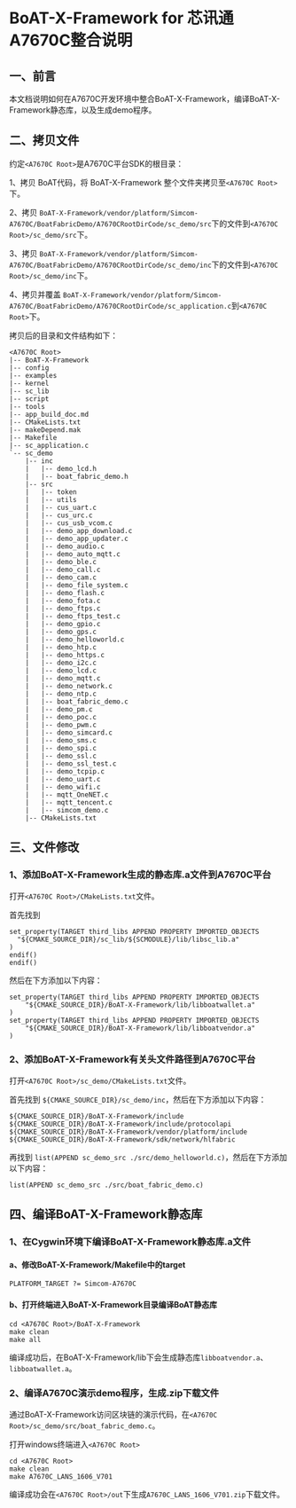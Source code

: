 # BoAT-X-Framework for 芯讯通A7670C整合说明


## 一、前言

本文档说明如何在A7670C开发环境中整合BoAT-X-Framework，编译BoAT-X-Framework静态库，以及生成demo程序。


## 二、拷贝文件

约定`<A7670C Root>`是A7670C平台SDK的根目录：

1、拷贝 BoAT代码，将 BoAT-X-Framework 整个文件夹拷贝至`<A7670C Root>`下。

2、拷贝 `BoAT-X-Framework/vendor/platform/Simcom-A7670C/BoatFabricDemo/A7670CRootDirCode/sc_demo/src`下的文件到`<A7670C Root>/sc_demo/src`下。

3、拷贝 `BoAT-X-Framework/vendor/platform/Simcom-A7670C/BoatFabricDemo/A7670CRootDirCode/sc_demo/inc`下的文件到`<A7670C Root>/sc_demo/inc`下。

4、拷贝并覆盖 `BoAT-X-Framework/vendor/platform/Simcom-A7670C/BoatFabricDemo/A7670CRootDirCode/sc_application.c`到`<A7670C Root>`下。


拷贝后的目录和文件结构如下：
```
<A7670C Root>
|-- BoAT-X-Framework
|-- config
|-- examples
|-- kernel
|-- sc_lib	
|-- script	
|-- tools
|-- app_build_doc.md
|-- CMakeLists.txt
|-- makeDepend.mak
|-- Makefile
|-- sc_application.c	
`-- sc_demo
    |-- inc
    |   |-- demo_lcd.h
    |   |-- boat_fabric_demo.h
    |-- src
    |   |-- token
    |   |-- utils
    |   |-- cus_uart.c
    |   |-- cus_urc.c
    |   |-- cus_usb_vcom.c
    |   |-- demo_app_download.c
    |   |-- demo_app_updater.c
    |   |-- demo_audio.c
    |   |-- demo_auto_mqtt.c
    |   |-- demo_ble.c
    |   |-- demo_call.c
    |   |-- demo_cam.c
    |   |-- demo_file_system.c
    |   |-- demo_flash.c
    |   |-- demo_fota.c
    |   |-- demo_ftps.c
    |   |-- demo_ftps_test.c
    |   |-- demo_gpio.c
    |   |-- demo_gps.c
    |   |-- demo_helloworld.c
    |   |-- demo_htp.c
    |   |-- demo_https.c
    |   |-- demo_i2c.c
    |   |-- demo_lcd.c
    |   |-- demo_mqtt.c
    |   |-- demo_network.c
    |   |-- demo_ntp.c
    |   |-- boat_fabric_demo.c
    |   |-- demo_pm.c
    |   |-- demo_poc.c
    |   |-- demo_pwm.c
    |   |-- demo_simcard.c
    |   |-- demo_sms.c
    |   |-- demo_spi.c
    |   |-- demo_ssl.c
    |   |-- demo_ssl_test.c
    |   |-- demo_tcpip.c
    |   |-- demo_uart.c
    |   |-- demo_wifi.c
    |   |-- mqtt_OneNET.c
    |   |-- mqtt_tencent.c
    |   |-- simcom_demo.c
    |-- CMakeLists.txt
```


## 三、文件修改

### 1、添加BoAT-X-Framework生成的静态库.a文件到A7670C平台

  打开`<A7670C Root>/CMakeLists.txt`文件。
  
  首先找到
  ```
  set_property(TARGET third_libs APPEND PROPERTY IMPORTED_OBJECTS
    "${CMAKE_SOURCE_DIR}/sc_lib/${SCMODULE}/lib/libsc_lib.a"
  )
  endif()
  endif()
  ```
  然后在下方添加以下内容：
  ```
  set_property(TARGET third_libs APPEND PROPERTY IMPORTED_OBJECTS
      "${CMAKE_SOURCE_DIR}/BoAT-X-Framework/lib/libboatwallet.a"
  )
  set_property(TARGET third_libs APPEND PROPERTY IMPORTED_OBJECTS
      "${CMAKE_SOURCE_DIR}/BoAT-X-Framework/lib/libboatvendor.a"
  )
  ```

### 2、添加BoAT-X-Framework有关头文件路径到A7670C平台

  打开`<A7670C Root>/sc_demo/CMakeLists.txt`文件。
  
  首先找到 `${CMAKE_SOURCE_DIR}/sc_demo/inc`，然后在下方添加以下内容：
  ```
  ${CMAKE_SOURCE_DIR}/BoAT-X-Framework/include
  ${CMAKE_SOURCE_DIR}/BoAT-X-Framework/include/protocolapi
  ${CMAKE_SOURCE_DIR}/BoAT-X-Framework/vendor/platform/include
  ${CMAKE_SOURCE_DIR}/BoAT-X-Framework/sdk/network/hlfabric
  ```

  再找到 `list(APPEND sc_demo_src ./src/demo_helloworld.c)`，然后在下方添加以下内容：
  ```
  list(APPEND sc_demo_src ./src/boat_fabric_demo.c)
  ```


## 四、编译BoAT-X-Framework静态库

### 1、在Cygwin环境下编译BoAT-X-Framework静态库.a文件

   #### a、修改BoAT-X-Framework/Makefile中的target
   ```
   PLATFORM_TARGET ?= Simcom-A7670C
   ```
   
   #### b、打开终端进入BoAT-X-Framework目录编译BoAT静态库
   ```
   cd <A7670C Root>/BoAT-X-Framework
   make clean
   make all
   ```
   
   编译成功后，在BoAT-X-Framework/lib下会生成静态库`libboatvendor.a`、`libboatwallet.a`。
   

### 2、编译A7670C演示demo程序，生成.zip下载文件

   通过BoAT-X-Framework访问区块链的演示代码，在`<A7670C Root>/sc_demo/src/boat_fabric_demo.c`。

   打开windows终端进入`<A7670C Root>`
   ```
   cd <A7670C Root>
   make clean
   make A7670C_LANS_1606_V701
   ```

   编译成功会在`<A7670C Root>/out`下生成`A7670C_LANS_1606_V701.zip`下载文件。